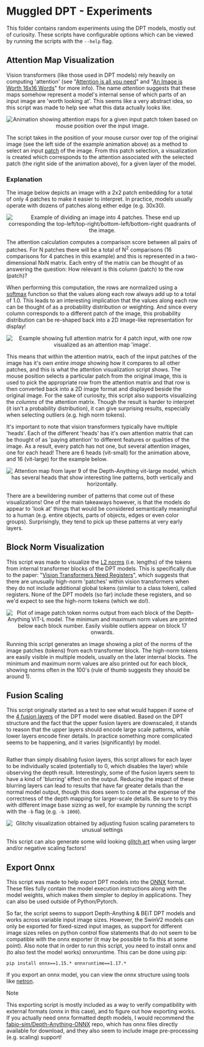 # Muggled DPT - Experiments

This folder contains random experiments using the DPT models, mostly out of curiosity. These scripts have configurable options which can be viewed by running the scripts with the `--help` flag.

## Attention Map Visualization

Vision transformers (like those used in DPT models) rely heavily on computing 'attention' (see "[Attention is all you need](https://arxiv.org/abs/1706.03762)" and "[An Image is Worth 16x16 Words](https://arxiv.org/abs/2010.11929)" for more info). The name _attention_ suggests that these maps somehow represent a model's internal sense of which parts of an input image are 'worth looking at'. This seems like a very abstract idea, so this script was made to help see what this data actually looks like.

<p align="center">
  <img src=".readme_assets/attentionviz_example.gif" alt="Animation showing attention maps for a given input patch token based on mouse position over the input image.">
</p>

The script takes in the position of your mouse cursor over top of the original image (see the left side of the example animation above) as a method to select an input [patch](https://github.com/heyoeyo/muggled_dpt/tree/main/lib#patch-embedding-model) of the image. From this patch selection, a visualization is created which corresponds to the attention associated with the selected patch (the right side of the animation above), for a given layer of the model.

### Explanation

The image below depicts an image with a 2x2 patch embedding for a total of only 4 patches to make it easier to interpret. In practice, models usually operate with dozens of patches along either edge (e.g. 30x30).

<p align="center">
  <img src=".readme_assets/attentionviz_patch_example.webp" alt="Example of dividing an image into 4 patches. These end up corresponding the top-left/top-right/bottom-left/bottom-right quadrants of the image.">
</p>

The attention calculation computes a comparison score between all pairs of patches. For N patches there will be a total of N<sup>2</sup> comparisons (16 comparisons for 4 patches in this example) and this is represented in a two-dimensional NxN matrix. Each entry of the matrix can be thought of as answering the question: How relevant is this column (patch) to the row (patch)?

When performing this computation, the rows are normalized using a [softmax](https://pytorch.org/docs/stable/generated/torch.nn.Softmax.html) function so that the values along each row always add up to a total of 1.0. This leads to an interesting implication that the values along each row can be thought of as a probability distribution or weighting. And since every column corresponds to a different patch of the image, this probability distribution can be re-shaped back into a 2D image-like representation for display!

<p align="center">
  <img src=".readme_assets/patch_attention_image.svg" alt="Example showing full attention matrix for 4 patch input, with one row visualized as an attention map 'image'.">
</p>

This means that within the attention matrix, each of the input patches of the image has it's own _entire image_ showing how it compares to all other patches, and this is what the attention visualization script shows. The mouse position selects a particular patch from the original image, this is used to pick the appropriate row from the attention matrix and that row is then converted back into a 2D image format and displayed beside the original image. For the sake of curiosity, this script also supports visualizing the _columns_ of the attention matrix. Though the result is harder to interpret (it isn't a probability distribution), it can give surprising results, especially when selecting outliers (e.g. high norm tokens).

It's important to note that vision transformers typically have multiple 'heads'. Each of the different 'heads' has it's own attention matrix that can be thought of as 'paying attention' to different features or qualities of the image. As a result, every patch has not one, but several attention images, one for each head! There are 6 heads (vit-small) for the animation above, and 16 (vit-large) for the example below.

<p align="center">
  <img src=".readme_assets/attentionviz_more_tiles.webp" alt="Attention map from layer 9 of the Depth-Anything vit-large model, which has several heads that show interesting line patterns, both vertically and horizontally.">
</p>

There are a bewildering number of patterns that come out of these visualizations! One of the main takeaways however, is that the models do appear to 'look at' things that would be considered semantically meaningful to a human (e.g. entire objects, parts of objects, edges or even color groups). Surprisingly, they tend to pick up these patterns at very early layers.


## Block Norm Visualization

This script was made to visualize the [L2 norms](https://builtin.com/data-science/vector-norms) (i.e. lengths) of the tokens from internal transformer blocks of the DPT models. This is specifically due to the paper: "[Vision Transformers Need Registers](https://arxiv.org/abs/2309.16588)", which suggests that there are unusually high-norm 'patches' within vision transformers when they do not include additional global tokens (similar to a class token), called registers. None of the DPT models (so far) include these registers, and so we'd expect to see the high-norm tokens (which we do!).

<p align="center">
  <img src=".readme_assets/block_norm_example.webp" alt="Plot of image patch token norms output from each block of the Depth-Anything ViT-L model. The minimum and maximum norm values are printed below each block number. Easily visible outliers appear on block 17 onwards.">
</p>

Running this script generates an image showing a plot of the norms of the image patches (tokens) from each transformer block. The high-norm tokens are easily visible in multiple models, usually on the later internal blocks. The minimum and maximum norm values are also printed out for each block, showing norms often in the 100's (rule of thumb suggests they should be around 1).

## Fusion Scaling

This script originally started as a test to see what would happen if some of the [4 fusion layers](https://github.com/heyoeyo/muggled_dpt/tree/main/lib#fusion-model) of the DPT model were disabled. Based on the DPT structure and the fact that the upper fusion layers are downscaled, it stands to reason that the upper layers should encode large scale patterns, while lower layers encode finer details. In practice something more complicated seems to be happening, and it varies (significantly) by model.

<p align="center">
  <img src=".readme_assets/fusion_scaling_example.webp" alt="">
</p>

Rather than simply disabling fusion layers, this script allows for each layer to be individually scaled (potentially to 0, which disables the layer) while observing the depth result. Interestingly, some of the fusion layers seem to have a kind of 'blurring' effect on the output. Reducing the impact of these blurring layers can lead to results that have far greater details than the normal model output, though this does seem to come at the expense of the correctness of the depth mapping for larger-scale details. Be sure to try this with different image base sizing as well, for example  by running the script with the `-b` flag (e.g. `-b 1000`).

<p align="center">
  <img src=".readme_assets/fusion_scaling_glitchy_anim.gif" alt="Glitchy visualization obtained by adjusting fusion scaling parameters to unusual settings">
</p>

This script can also generate some wild looking [glitch art](https://en.wikipedia.org/wiki/Glitch_art) when using larger and/or negative scaling factors!


## Export Onnx

This script was made to help export DPT models into the [ONNX](https://onnx.ai/onnx/intro/concepts.html) format. These files fully contain the model execution instructions along with the model weights, which makes them simpler to deploy in applications. They can also be used outside of Python/Pytorch.

So far, the script seems to support Depth-Anything & BEiT DPT models and works across variable input image sizes. However, the SwinV2 models can only be exported for fixed-sized input images, as support for different image sizes relies on python control flow statements that do not seem to be compatible with the onnx exporter (it may be possible to fix this at some point). Also note that in order to run this script, you need to install onnx and (to also test the model works) onnxruntime. This can be done using pip:

`pip install onnx==1.15.* onnxruntime==1.17.*`

If you export an onnx model, you can view the onnx structure using tools like [netron](https://netron.app/).

> [!Note]
> This exporting script is mostly included as a way to verify compatibility with external formats (onnx in this case), and to figure out how exporting works. If you actually need onnx formatted depth models, I would recommend the [fabio-sim/Depth-Anything-ONNX](https://github.com/fabio-sim/Depth-Anything-ONNX) repo, which has onnx files directly available for download, and they also seem to include image pre-processing (e.g. scaling) support!